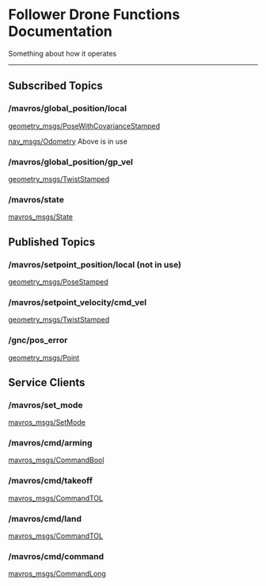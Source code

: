 # Follower Drone Functions Documentation
Something about how it operates

---

## Subscribed Topics

### /mavros/global_position/local
[geometry_msgs/PoseWithCovarianceStamped](http://docs.ros.org/en/api/geometry_msgs/html/msg/PoseWithCovarianceStamped.html)

[nav_msgs/Odometry](http://docs.ros.org/en/melodic/api/nav_msgs/html/msg/Odometry.html)
Above is in use

### /mavros/global_position/gp_vel
[geometry_msgs/TwistStamped](http://docs.ros.org/en/api/geometry_msgs/html/msg/TwistStamped.html)

### /mavros/state
[mavros_msgs/State](http://docs.ros.org/en/api/mavros_msgs/html/msg/State.html)


## Published Topics

### /mavros/setpoint_position/local (not in use)
[geometry_msgs/PoseStamped](http://docs.ros.org/en/api/geometry_msgs/html/msg/PoseStamped.html)

### /mavros/setpoint_velocity/cmd_vel
[geometry_msgs/TwistStamped](http://docs.ros.org/en/api/geometry_msgs/html/msg/TwistStamped.html)

### /gnc/pos_error
[geometry_msgs/Point](http://docs.ros.org/en/api/geometry_msgs/html/msg/Point.html)


## Service Clients

### /mavros/set_mode
[mavros_msgs/SetMode](http://docs.ros.org/en/api/mavros_msgs/html/srv/SetMode.html)

### /mavros/cmd/arming
[mavros_msgs/CommandBool](http://docs.ros.org/en/api/mavros_msgs/html/srv/CommandBool.html)

### /mavros/cmd/takeoff
[mavros_msgs/CommandTOL](http://docs.ros.org/en/api/mavros_msgs/html/srv/CommandTOL.html)

### /mavros/cmd/land
[mavros_msgs/CommandTOL](http://docs.ros.org/en/api/mavros_msgs/html/srv/CommandTOL.html)

### /mavros/cmd/command
[mavros_msgs/CommandLong](http://docs.ros.org/en/api/mavros_msgs/html/srv/CommandLong.html)


